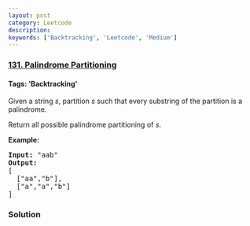 ```yaml
---
layout: post
category: Leetcode
description: 
keywords: ['Backtracking', 'Leetcode', 'Medium']
---
```

### [131. Palindrome Partitioning](https://leetcode.com/problems/palindrome-partitioning)

#### Tags: 'Backtracking'

<div class="content__u3I1 question-content__JfgR"><div><p>Given a string <em>s</em>, partition <em>s</em> such that every substring of the partition is a palindrome.</p>
<p>Return all possible palindrome partitioning of <em>s</em>.</p>
<p><strong>Example:</strong></p>
<pre><strong>Input:</strong> "aab"
<strong>Output:</strong>
[
  ["aa","b"],
  ["a","a","b"]
]
</pre>
</div></div>

### Solution
